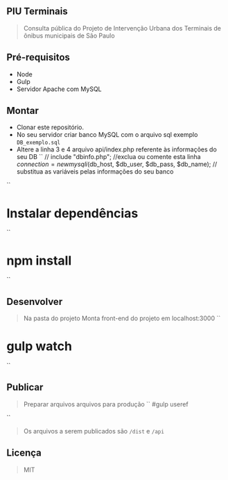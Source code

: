 ## PIU Terminais
> Consulta pública do Projeto de Intervenção Urbana dos Terminais de ônibus municipais de São Paulo


## Pré-requisitos
* Node
* Gulp
* Servidor Apache com MySQL


## Montar
* Clonar este repositório.
* No seu servidor criar banco MySQL com o arquivo sql exemplo ``DB_exemplo.sql``
* Altere a linha 3 e 4 arquivo api/index.php referente às informações do seu DB
``
// include "dbinfo.php"; //exclua ou comente esta linha
$connection = new mysqli($db_host, $db_user, $db_pass, $db_name); // substitua as variáveis pelas informações do seu banco

``

# Instalar dependências
``
# npm install 

``


## Desenvolver
> Na pasta do projeto
> Monta front-end do projeto em localhost:3000
``
# gulp watch

``


## Publicar
> Preparar arquivos arquivos para produção
``
#gulp useref

``

> Os arquivos a serem publicados são ``/dist`` e ``/api``


## Licença
> MIT
